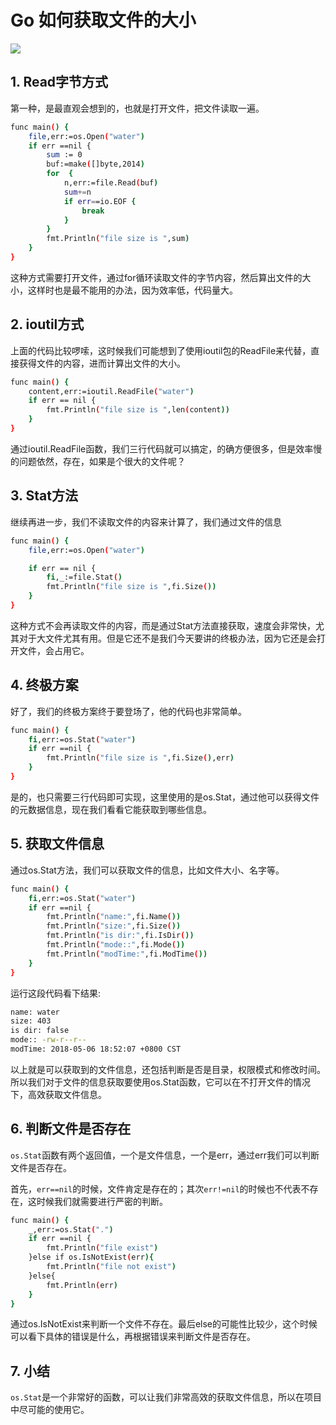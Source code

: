 #  Go 如何获取文件的大小

![](https://img-blog.csdnimg.cn/0ea10c9a9763440bb7b54ba2432cfa2a.png)




## 1. Read字节方式
第一种，是最直观会想到的，也就是打开文件，把文件读取一遍。

```bash
func main() {
    file,err:=os.Open("water")
    if err ==nil {
        sum := 0
        buf:=make([]byte,2014)
        for  {
            n,err:=file.Read(buf)
            sum+=n
            if err==io.EOF {
                break
            }
        }
        fmt.Println("file size is ",sum)
    }
}
```

这种方式需要打开文件，通过for循环读取文件的字节内容，然后算出文件的大小，这样时也是最不能用的办法，因为效率低，代码量大。

## 2. ioutil方式
上面的代码比较啰嗦，这时候我们可能想到了使用ioutil包的ReadFile来代替，直接获得文件的内容，进而计算出文件的大小。

```bash
func main() {
    content,err:=ioutil.ReadFile("water")
    if err == nil {
        fmt.Println("file size is ",len(content))
    }
}
```

通过ioutil.ReadFile函数，我们三行代码就可以搞定，的确方便很多，但是效率慢的问题依然，存在，如果是个很大的文件呢？

## 3. Stat方法
继续再进一步，我们不读取文件的内容来计算了，我们通过文件的信息

```bash
func main() {
    file,err:=os.Open("water")

    if err == nil {
        fi,_:=file.Stat()
        fmt.Println("file size is ",fi.Size())
    }
}
```

这种方式不会再读取文件的内容，而是通过Stat方法直接获取，速度会非常快，尤其对于大文件尤其有用。但是它还不是我们今天要讲的终极办法，因为它还是会打开文件，会占用它。

## 4. 终极方案
好了，我们的终极方案终于要登场了，他的代码也非常简单。

```bash
func main() {
    fi,err:=os.Stat("water")
    if err ==nil {
        fmt.Println("file size is ",fi.Size(),err)
    }
}
```

是的，也只需要三行代码即可实现，这里使用的是os.Stat，通过他可以获得文件的元数据信息，现在我们看看它能获取到哪些信息。

## 5. 获取文件信息
通过os.Stat方法，我们可以获取文件的信息，比如文件大小、名字等。

```bash
func main() {
    fi,err:=os.Stat("water")
    if err ==nil {
        fmt.Println("name:",fi.Name())
        fmt.Println("size:",fi.Size())
        fmt.Println("is dir:",fi.IsDir())
        fmt.Println("mode::",fi.Mode())
        fmt.Println("modTime:",fi.ModTime())
    }
}
```

运行这段代码看下结果:

```bash
name: water
size: 403
is dir: false
mode:: -rw-r--r--
modTime: 2018-05-06 18:52:07 +0800 CST
```

以上就是可以获取到的文件信息，还包括判断是否是目录，权限模式和修改时间。所以我们对于文件的信息获取要使用os.Stat函数，它可以在不打开文件的情况下，高效获取文件信息。

## 6. 判断文件是否存在
`os.Stat`函数有两个返回值，一个是文件信息，一个是err，通过err我们可以判断文件是否存在。

首先，`err==nil`的时候，文件肯定是存在的；其次`err!=nil`的时候也不代表不存在，这时候我们就需要进行严密的判断。

```bash
func main() {
    _,err:=os.Stat(".")
    if err ==nil {
        fmt.Println("file exist")
    }else if os.IsNotExist(err){
        fmt.Println("file not exist")
    }else{
        fmt.Println(err)
    }
}
```

通过os.IsNotExist来判断一个文件不存在。最后else的可能性比较少，这个时候可以看下具体的错误是什么，再根据错误来判断文件是否存在。

## 7. 小结
`os.Stat`是一个非常好的函数，可以让我们非常高效的获取文件信息，所以在项目中尽可能的使用它。


